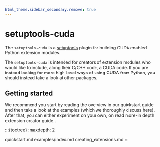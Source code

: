 ```yaml
---
html_theme.sidebar_secondary.remove: true
---
```

# setuptools-cuda

The `setuptools-cuda` is a [setuptools](https://setuptools.pypa.io/en/latest/) 
plugin for building CUDA enabled Python extension modules.


The `setuptools-cuda` is intended for creators of extension modules 
who would like to include, along their C/C++ code, a CUDA code. If you are 
instead looking for more high-level ways of using CUDA from Python, you 
should instead take a look at other packages.

## Getting started

We recommend you start by reading the overview in our quickstart guide and then 
take a look at the examples (which we thoroughly discuss here). After 
that, you can either experiment on your own, on read more-in depth extension 
creator guide..

:::{toctree}
:maxdepth: 2


quickstart.md
examples/index.md
creating_extensions.md
:::